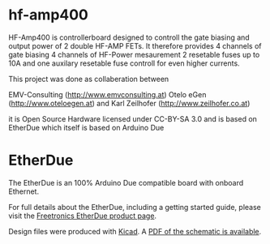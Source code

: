 # hf-amp400

HF-Amp400 is controllerboard designed to controll the gate biasing and output power of 2 double HF-AMP FETs. 
It therefore provides 4 channels of gate biasing
4 channels of HF-Power mesaurement 
2 resetable fuses up to 10A and one auxilary resetable fuse controll for even higher currents.

This project was done as collaberation between

EMV-Consulting (http://www.emvconsulting.at)
Otelo eGen (http://www.oteloegen.at)
and
Karl Zeilhofer (http://www.zeilhofer.co.at)

it is Open Source Hardware licensed under CC-BY-SA 3.0 and is based on EtherDue which itself is based on Arduino Due



# EtherDue

The EtherDue is an 100% Arduino Due compatible board with onboard Ethernet.

For full details about the EtherDue, including a getting started guide, please visit the [Freetronics EtherDue product page](http://www.freetronics.com/products/etherdue-arduino-due-compatible-with-onboard-ethernet).

Design files were produced with [Kicad](http://kicad-pcb.org). A [PDF of the schematic is available](https://github.com/freetronics/EtherDue/raw/master/EtherDue.pdf).

